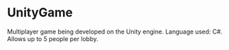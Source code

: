 # UnityGame
Multiplayer game being developed on the Unity engine. Language used: C#. Allows up to 5 people per lobby.
